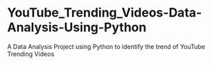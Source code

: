 # YouTube_Trending_Videos-Data-Analysis-Using-Python
A Data Analysis Project using Python to identify the trend of YouTube Trending Videos
